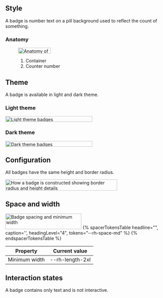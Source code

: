 ## Style 
A badge is number text on a pill background used to reflect the count of something.

### Anatomy 

<figure>
  <uxdot-example width-adjustment="102px">
    <img src="../badge-anatomy.svg" 
        alt="Anatomy of a badge with annotations; number 1 is pointing to the container and number 2 is pointing to the counter number"
        width="102"
        height="18">
  </uxdot-example>
  <figcaption>
    <ol>
      <li>Container</li>
      <li>Counter number</li>
    </ol>
  </figcaption>
</figure>

## Theme 

A badge is available in light and dark theme.

### Light theme

<uxdot-example width-adjustment="272px">
  <img src="../badge-theme-light.svg" 
      alt="Light theme badges"
      width="272"
      height="18">
</uxdot-example>

### Dark theme

<uxdot-example width-adjustment="272px" color-palette="darkest">
  <img src="../badge-theme-dark.svg" 
      alt="Dark theme badges"
      width="272"
      height="18">
</uxdot-example>

## Configuration 

All badges have the same height and border radius.

<uxdot-example width-adjustment="350px">
  <img src="../badge-configuration.svg" 
      alt="How a badge is constructed showing border radius and height details"
      width="350"
      height="35">
</uxdot-example>


## Space and width 

<uxdot-example width-adjustment="238px">
  <img src="../badge-space-and-width.svg" 
      alt="Badge spacing and minimum width"
      width="238"
      height="49">
</uxdot-example>

<rh-table>
{% spacerTokensTable 
  headline="",
  caption='',
  headingLevel="4",
  tokens="--rh-space-md" %}
{% endspacerTokensTable %}
</rh-table>

<rh-table>
  <table>
    <thead>
      <tr>
        <th scope="col" data-label="Property">Property</th>
        <th scope="col" data-label="Current value">Current value</th>
      </tr>
    </thead>
    <tbody>
      <tr>
        <td data-label="Property">Minimum width</td>
        <td data-label="Current value">--rh-length-2xl</td>
      </tr>
    </tbody>
  </table>
</rh-table>

## Interaction states

A badge contains only text and is not interactive.